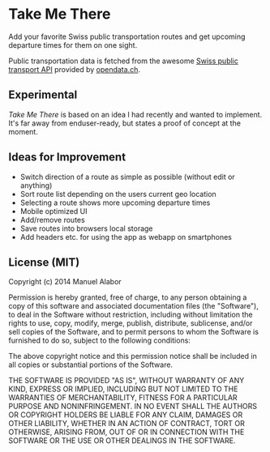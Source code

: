 # Take Me There
Add your favorite Swiss public transportation routes and get upcoming departure times for them on one sight.

Public transportation data is fetched from the awesome [Swiss public transport API](http://transport.opendata.ch/) provided by [opendata.ch](http://opendata.ch/).


## Experimental
*Take Me There* is based on an idea I had recently and wanted to implement.
It's far away from enduser-ready, but states a proof of concept at the moment.


## Ideas for Improvement
* Switch direction of a route as simple as possible (without edit or anything)
* Sort route list depending on the users current geo location
* Selecting a route shows more upcoming departure times
* Mobile optimized UI
* Add/remove routes
* Save routes into browsers local storage
* Add headers etc. for using the app as webapp on smartphones


## License (MIT)
Copyright (c) 2014 Manuel Alabor

Permission is hereby granted, free of charge, to any person obtaining a copy of this software and associated documentation files (the "Software"), to deal in the Software without restriction, including without limitation the rights to use, copy, modify, merge, publish, distribute, sublicense, and/or sell copies of the Software, and to permit persons to whom the Software is furnished to do so, subject to the following conditions:

The above copyright notice and this permission notice shall be included in all copies or substantial portions of the Software.

THE SOFTWARE IS PROVIDED "AS IS", WITHOUT WARRANTY OF ANY KIND, EXPRESS OR IMPLIED, INCLUDING BUT NOT LIMITED TO THE WARRANTIES OF MERCHANTABILITY, FITNESS FOR A PARTICULAR PURPOSE AND NONINFRINGEMENT. IN NO EVENT SHALL THE AUTHORS OR COPYRIGHT HOLDERS BE LIABLE FOR ANY CLAIM, DAMAGES OR OTHER LIABILITY, WHETHER IN AN ACTION OF CONTRACT, TORT OR OTHERWISE, ARISING FROM, OUT OF OR IN CONNECTION WITH THE SOFTWARE OR THE USE OR OTHER DEALINGS IN THE SOFTWARE.
